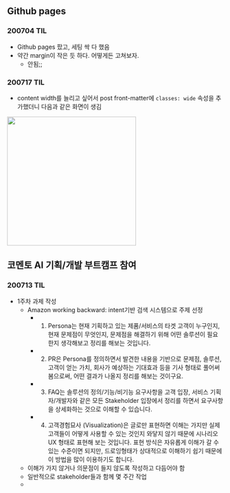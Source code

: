 ## Github pages
### 200704 TIL
- Github pages 팠고, 세팅 싹 다 했음
- 약간 margin이 작은 듯 하다. 어떻게든 고쳐보자.
  - 안됨;;

### 200717 TIL
- content width를 늘리고 싶어서 post front-matter에 `classes: wide` 속성을 추가했더니 다음과 같은 화면이 생김
<img src=https://user-images.githubusercontent.com/47516855/87846591-e7dc0200-c90b-11ea-9d69-6a5269c05fa3.png width=300>

## 코멘토 AI 기획/개발 부트캠프 참여
### 200713 TIL
- 1주차 과제 작성
  - Amazon working backward: intent기반 검색 시스템으로 주제 선정
    - 1) Persona는 현재 기획하고 있는 제품/서비스의 타겟 고객이 누구인지, 현재 문제점이 무엇인지, 문제점을 해결하기 위해 어떤 솔루션이 필요한지 생각해보고 정리를 해보는 것입니다.
    - 2) PR은 Persona를 정의하면서 발견한 내용을 기반으로 문제점, 솔루션, 고객이 얻는 가치, 회사가 예상하는 기대효과 등을 기사 형태로 풀어써 봄으로써, 어떤 결과가 나올지 정리를 해보는 것이구요. 
    - 3) FAQ는 솔루션의 정의/기능/비기능 요구사항을 고객 입장, 서비스 기획자/개발자와 같은 모든 Stakeholder 입장에서 정리를 하면서 요구사항을 상세화하는 것으로 이해할 수 있습니다. 
    - 4) 고객경험묘사 (Visualization)은 글로만 표현하면 이해는 가지만 실제 고객들이 어떻게 사용할 수 있는 것인지 와닿지 않기 때문에 시나리오 UX 형태로 표현해 보는 것입니다.
    표현 방식은 자유롭게 이해가 갈 수 있는 수준이면 되지만, 드로잉형태가 상대적으로 이해하기 쉽기 때문에 이 방법을 많이 이용하기도 합니다.
   - 이해가 가지 않거나 의문점이 들지 않도록 작성하고 다듬어야 함
   - 일반적으로 stakeholder들과 함께 몇 주간 작업
   - 